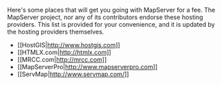 Here's some places that will get you going with MapServer for a fee. The MapServer project, nor any of its contributors endorse these hosting providers. This list is provided for your convenience, and it is updated by the hosting providers themselves.                                                                                                                                                                                                                                      
 * [[HostGIS|http://www.hostgis.com]]                                                                                                                    
 * [[HTMLX.com|http://htmlx.com]]                                                                                                                       
 * [[MRCC.com|http://mrcc.com]]                                                                                                                         
 * [[MapServerPro|http://www.mapserverpro.com]]                                                                                                          
 * [[ServMap|http://www.servmap.com/]]
